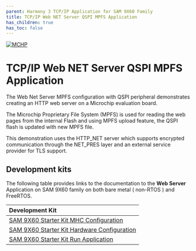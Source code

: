 ```yaml
---
parent: Harmony 3 TCP/IP Application for SAM 9X60 Family
title: TCP/IP Web NET Server QSPI MPFS Application
has_children: true
has_toc: false
---
```

[![MCHP](https://www.microchip.com/ResourcePackages/Microchip/assets/dist/images/logo.png)](https://www.microchip.com)

# TCP/IP Web NET Server QSPI MPFS Application

The Web Net Server MPFS configuration with QSPI peripheral demonstrates creating an HTTP web server on a Microchip evaluation board.

The Microchip Proprietary File System (MPFS) is used for reading the web pages from the internal Flash and using MPFS upload feature, the QSPI flash is updated with new MPFS file.

This demonstration uses the HTTP_NET server which supports encrypted communication through the NET_PRES layer and an external service provider for TLS support.

## Development kits
The following table provides links to the documentation to the **Web Server** Application on SAM 9X60 family on both bare metal ( non-RTOS ) and  FreeRTOS.


| Development Kit |
|:---------|
|[SAM 9X60 Starter Kit MHC Configuration](docs/readme_mhc_configuration.md) |
|[SAM 9X60 Starter Kit Hardware Configuration](docs/readme_hardware_configuration.md) |
|[SAM 9X60 Starter Kit Run Application](docs/readme_run_application.md) |
